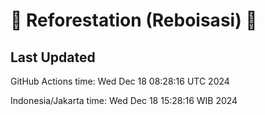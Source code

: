 
# 🌳 Reforestation (Reboisasi) 🌲

## Last Updated

GitHub Actions time: Wed Dec 18 08:28:16 UTC 2024

Indonesia/Jakarta time: Wed Dec 18 15:28:16 WIB 2024
